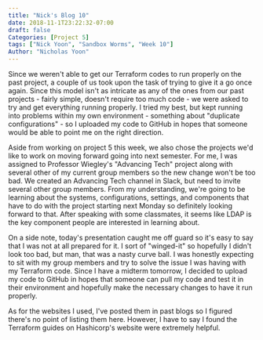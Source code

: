 ```yaml
---
title: "Nick's Blog 10"
date: 2018-11-1T23:22:32-07:00
draft: false
Categories: [Project 5]
tags: ["Nick Yoon", "Sandbox Worms", "Week 10"]
Author: "Nicholas Yoon"
---
```

Since we weren't able to get our Terraform codes to run properly on the past project, a couple of us took upon the task of trying to give it a go once again. Since this model isn't as intricate as any of the ones from our past projects - fairly simple, doesn't require too much code - we were asked to try and get everything running properly. I tried my best, but kept running into problems within my own environment - something about "duplicate configurations" - so I uploaded my code to GitHub in hopes that someone would be able to point me on the right direction.

Aside from working on project 5 this week, we also chose the projects we'd like to work on moving forward going into next semester. For me, I was assigned to Professor Wiegley's "Advancing Tech" project along with several other of my current group members so the new change won't be too bad. We created an Advancing Tech channel in Slack, but need to invite several other group members. From my understanding, we're going to be learning about the systems, configurations, settings, and components that have to do with the project starting next Monday so definitely looking forward to that. After speaking with some classmates, it seems like LDAP is the key component people are interested in learning about.

On a side note, today's presentation caught me off guard so it's easy to say that I was not at all prepared for it. I sort of "winged-it" so hopefully I didn't look too bad, but man, that was a nasty curve ball. I was honestly expecting to sit with my group members and try to solve the issue I was having with my Terraform code. Since I have a midterm tomorrow, I decided to upload my code to GitHub in hopes that someone can pull my code and test it in their environment and hopefully make the necessary changes to have it run properly. 

As for the websites I used, I've posted them in past blogs so I figured there's no point of listing them here. However, I have to say I found the Terraform guides on Hashicorp's website were extremely helpful. 
